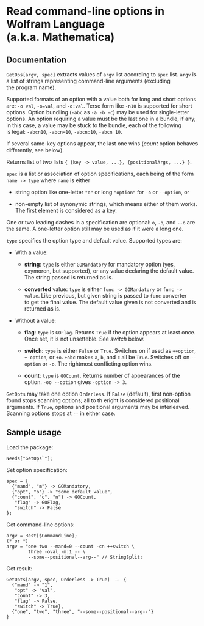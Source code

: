 # Read command-line options in Wolfram Language (a.k.a. Mathematica) #

## Documentation

`GetOps[argv, spec]` extracts values of `argv` list according to `spec` list.
`argv` is a list of strings representing command-line arguments (excluding the program name).

Supported formats of an option with a value
both for long and short options are: `-o val`, `-o=val`, and `-o:val`.
Terse form like `-n10` is supported for short options.
Option bundling (`-abc` as `-a -b -c`) may be used for single-letter options.
An option requiring a value must be the last one in a bundle, if any;
in this case, a value may be stuck to the bundle, each of the following is legal:
`-abcn10`, `-abcn=10`, `-abcn:10`, `-abcn 10`.

If several same-key options appear, the last one wins (_count_ option behaves differently, see below).

Returns list of two lists `{ {key -> value, ...}, {positionalArgs, ...} }`.

`spec` is a list or association of option specifications,
each being of the form `name -> type` where `name` is either

  * string option like one-letter `"o"` or long `"option"` for `-o` or `--option`, or

  * non-empty list of synonymic strings, which means either of them works.
    The first element is considered as a key.

One or two leading dashes in a specification are optional: `o`, `-o`, and `--o` are the same.
A one-letter option still may be used as if it were a long one.

`type` specifies the option type and default value. Supported types are:

  - With a value:

    * __string__: `type` is either `GOMandatory` for mandatory option (yes, oxymoron, but supported),
      or any value declaring the default value. The string passed is returned as is.

    * __converted__ value: `type` is either `func -> GOMandatory` or `func -> value`.
      Like previous, but given string is passed to `func` converter to get the final value.
      The default value given is not converted and is returned as is.

  - Without a value:

    * __flag__: `type` is `GOFlag`. Returns `True` if the option appears at least once.
      Once set, it is not unsetteble. See _switch_ below.

    * __switch__: `type` is either `False` or `True`. Switches on if used as `++option`, `+-option`, or `+o`.
      `+abc` makes `a`, `b`, and `c` all be `True`. Switches off on `--option` or `-o`.
      The rightmost conflicting option wins.

    * __count__: `type` is `GOCount`. Returns number of appearances of the option.
      `-oo --option` gives `-option -> 3`.

`GetOpts` may take one option `Orderless`. If `False` (default), first non-option found stops scanning options;
all to th eright is considered positional arguments. If `True`, options and positional arguments may be interleaved.
Scanning options stops at `--` in either case.


## Sample usage

Load the package:
```mma
Needs["GetOps`"];
```

Set option specification:
```mma
spec = {
  {"mand", "m"} -> GOMandatory,
  {"opt", "o"} -> "some default value",
  {"count", "c", "n"} -> GOCount,
   "flag" -> GOFlag,
   "switch" -> False
};
```

Get command-line options:
```mma
argv = Rest[$CommandLine];
(* or *)
argv = "one two --mand=0 --count -cn ++switch \
        three -oval -m:1 -- \
        --some--positional--arg--" // StringSplit;
```

Get result:
```mma
GetOpts[argv, spec, Orderless -> True]  ⟶  {
  {"mand" -> "1",
   "opt" -> "val",
   "count" -> 3,
   "flag" -> False,
   "switch" -> True},
  {"one", "two", "three", "--some--positional--arg--"}
}
```

